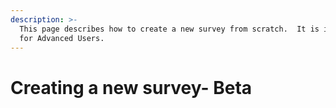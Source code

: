 ```yaml
---
description: >-
  This page describes how to create a new survey from scratch.  It is intended
  for Advanced Users.
---
```


# Creating a new survey- Beta


